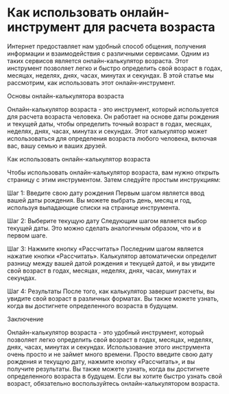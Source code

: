 Как использовать онлайн-инструмент для расчета возраста
=======================================================

Интернет предоставляет нам удобный способ общения, получения информации и взаимодействия с различными сервисами. Одним из таких сервисов является онлайн-калькулятор возраста. Этот инструмент позволяет легко и быстро определить свой возраст в годах, месяцах, неделях, днях, часах, минутах и секундах. В этой статье мы рассмотрим, как использовать этот онлайн-инструмент.

Основы онлайн-калькулятора возраста

Онлайн-калькулятор возраста - это инструмент, который используется для расчета возраста человека. Он работает на основе даты рождения и текущей даты, чтобы определить точный возраст в годах, месяцах, неделях, днях, часах, минутах и секундах. Этот калькулятор может использоваться для определения возраста любого человека, включая вас, вашу семью и ваших друзей.

Как использовать онлайн-калькулятор возраста

Чтобы использовать онлайн-калькулятор возраста, вам нужно открыть страницу с этим инструментом. Затем следуйте простым инструкциям:

Шаг 1: Введите свою дату рождения Первым шагом является ввод вашей даты рождения. Вы можете выбрать день, месяц и год, используя выпадающие списки на странице инструмента.

Шаг 2: Выберите текущую дату Следующим шагом является выбор текущей даты. Это можно сделать аналогичным образом, что и в первом шаге.

Шаг 3: Нажмите кнопку «Рассчитать» Последним шагом является нажатие кнопки «Рассчитать». Калькулятор автоматически определит разницу между вашей датой рождения и текущей датой, и вы увидите свой возраст в годах, месяцах, неделях, днях, часах, минутах и секундах.

Шаг 4: Результаты После того, как калькулятор завершит расчеты, вы увидите свой возраст в различных форматах. Вы также можете узнать, когда вы достигнете определенного возраста в будущем.

Заключение

Онлайн-калькулятор возраста - это удобный инструмент, который позволяет легко определить свой возраст в годах, месяцах, неделях, днях, часах, минутах и секундах. Использование этого инструмента очень просто и не займет много времени. Просто введите свою дату рождения и текущую дату, нажмите кнопку «Рассчитать», и вы получите результаты. Вы также можете узнать, когда вы достигнете определенного возраста в будущем. Если вы хотите быстро узнать свой возраст, обязательно воспользуйтесь онлайн-калькулятором возраста.